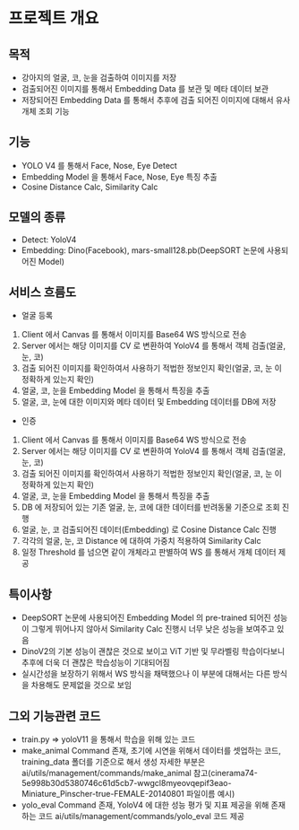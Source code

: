 # 프로젝트 개요

## 목적
- 강아지의 얼굴, 코, 눈을 검출하여 이미지를 저장
- 검출되어진 이미지를 통해서 Embedding Data 를 보관 및 메타 데이터 보관
- 저장되어진 Embedding Data 를 통해서 추후에 검출 되어진 이미지에 대해서 유사 개체 조회 기능

## 기능
- YOLO V4 를 통해서 Face, Nose, Eye Detect
- Embedding Model 을 통해서 Face, Nose, Eye 특징 추출
- Cosine Distance Calc, Similarity Calc

## 모델의 종류
- Detect: YoloV4
- Embedding: Dino(Facebook), mars-small128.pb(DeepSORT 논문에 사용되어진 Model)

## 서비스 흐름도
- 얼굴 등록
1. Client 에서 Canvas 를 통해서 이미지를 Base64 WS 방식으로 전송
2. Server 에서는 해당 이미지를 CV 로 변환하여 YoloV4 를 통해서 객체 검출(얼굴, 눈, 코)
3. 검출 되어진 이미지를 확인하여서 사용하기 적법한 정보인지 확인(얼굴, 코, 눈 이 정확하게 있는지 확인)
4. 얼굴, 코, 눈을 Embedding Model 을 통해서 특징을 추출
5. 얼굴, 코, 눈에 대한 이미지와 메타 데이터 및 Embedding 데이터를 DB에 저장

- 인증
1. Client 에서 Canvas 를 통해서 이미지를 Base64 WS 방식으로 전송
2. Server 에서는 해당 이미지를 CV 로 변환하여 YoloV4 를 통해서 객체 검출(얼굴, 눈, 코)
3. 검출 되어진 이미지를 확인하여서 사용하기 적법한 정보인지 확인(얼굴, 코, 눈 이 정확하게 있는지 확인)
4. 얼굴, 코, 눈을 Embedding Model 을 통해서 특징을 추출
5. DB 에 저장되어 있는 기존 얼굴, 눈, 코에 대한 데이터를 반려동물 기준으로 조회 진행
6. 얼굴, 눈, 코 검출되어진 데이터(Embedding) 로 Cosine Distance Calc 진행
7. 각각의 얼굴, 눈, 코 Distance 에 대하여 가중치 적용하여 Similarity Calc
8. 일정 Threshold 를 넘으면 같이 개체라고 판별하여 WS 를 통해서 개체 데이터 제공

## 특이사항
- DeepSORT 논문에 사용되어진 Embedding Model 의 pre-trained 되어진 성능이 그렇게 뛰어나지 않아서 Similarity Calc 진행시 너무 낮은 성능을 보여주고 있음
- DinoV2의 기본 성능이 괜찮은 것으로 보이고 ViT 기반 및 무라벨링 학습이다보니 추후에 더욱 더 괜찮은 학습성능이 기대되어짐
- 실시간성을 보장하기 위해서 WS 방식을 채택했으나 이 부분에 대해서는 다른 방식을 차용해도 문제없을 것으로 보임


## 그외 기능관련 코드
- train.py => yoloV11 을 통해서 학습을 위해 있는 코드
- make_animal Command 존재, 초기에 시연을 위해서 데이터를 셋업하는 코드, training_data 폴더를 기준으로 해서 생성 자세한 부분은 ai/utils/management/commands/make_animal 참고(cinerama74-5e998b30d5380746c61d5cb7-wwgcl8myeovqepif3eao-Miniature_Pinscher-true-FEMALE-20140801 파일이름 예시)
- yolo_eval Command 존재, YoloV4 에 대한 성능 평가 및 지표 제공을 위해 존재하는 코드 ai/utils/management/commands/yolo_eval 코드 제공